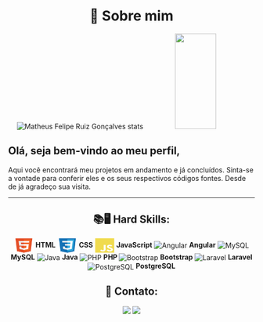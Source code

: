 

<div align="center"><h1> 📑 Sobre mim </h1></div>
<div align="center">  
  <img width="49%" height="195px" src="https://github-readme-stats.vercel.app/api?username=MatheusFelipeRuiz&show_icons=true&count_private=true&hide_border=true&title_color=CC2936&icon_color=CC2936&text_color=c9d1d9&bg_color=0d1117" alt="Matheus Felipe Ruiz Gonçalves stats" /> 
  <img width="41%" height="195px" src="https://github-readme-stats.vercel.app/api/top-langs/?username=MatheusFelipeRuiz&layout=compact&hide_border=true&title_color=fff&text_color=fff&bg_color=000" />
</div>
 <h2>Olá, seja bem-vindo ao meu perfil,</h2>
<p>Aqui você encontrará meu projetos em andamento e já concluídos. Sinta-se a vontade para conferir eles e os seus respectivos códigos fontes. Desde de já agradeço sua visita.</p>


<hr>
  <div align="center"><h2>📚🖥 Hard Skills: </h2></div>

 <div style="display: inline_block"; align="center">
  <img align="center" alt="HTML" height="30" width="40" src="https://raw.githubusercontent.com/devicons/devicon/master/icons/html5/html5-original.svg"> 
  <strong> HTML</strong>
  <img align="center" alt="CSS" height="30" width="40" src="https://raw.githubusercontent.com/devicons/devicon/master/icons/css3/css3-original.svg"> 
  <strong>CSS</strong>
  <img align="center" alt="JavaScript" height="30" width="40" src="https://raw.githubusercontent.com/devicons/devicon/master/icons/javascript/javascript-plain.svg">     
  <strong>JavaScript</strong>
  <img align="center" alt="Angular" height="30" width="40" src="https://cdn.jsdelivr.net/gh/devicons/devicon/icons/angularjs/angularjs-original.svg" />
  <strong>Angular</strong>
  <img align="center" alt="MySQL" height="30" width="40" src="https://cdn.jsdelivr.net/gh/devicons/devicon/icons/mysql/mysql-original.svg" />
  <strong>MySQL</strong> 
  <img align="center" alt="Java" height="30" width="40" src="https://cdn.jsdelivr.net/gh/devicons/devicon/icons/java/java-original.svg" />
  <strong>Java</strong>
  <img align="center" alt="PHP" height="30" width="40" src="https://cdn.jsdelivr.net/gh/devicons/devicon/icons/php/php-original.svg" />
  <strong>PHP </strong>
  <img align="center" alt="Bootstrap" height="30" width="40" src="https://cdn.jsdelivr.net/gh/devicons/devicon/icons/bootstrap/bootstrap-original-wordmark.svg" />
  <strong>Bootstrap</strong>
  <img align="center" alt="Laravel" height="30" width="40" src="https://cdn.jsdelivr.net/gh/devicons/devicon/icons/laravel/laravel-plain.svg" />
  <strong>Laravel</strong>
  <img align="center" alt="PostgreSQL" height="30" width="40" src="https://cdn.jsdelivr.net/gh/devicons/devicon/icons/postgresql/postgresql-original.svg" />
  <strong>PostgreSQL</strong>   
</div>


<div align="center"><h2> 📱 Contato: </h1></div>
  <div align="center"> 
  <a href="https://www.instagram.com/matheusfrg/" target="_blank"><img src="https://img.shields.io/badge/-Instagram-%23E4405F?style=for-the-badge&logo=instagram&logoColor=white" target="_blank"></a>
  <a href="https://www.linkedin.com/in/matheus-felipe-ruiz-gon%C3%A7alves-ti/" target="_blank"><img src="https://img.shields.io/badge/-LinkedIn-%230077B5?style=for-the-badge&logo=linkedin&logoColor=white" target="_blank"></a> 
</div> 
  
  
